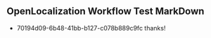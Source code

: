 ## OpenLocalization Workflow Test MarkDown
* 70194d09-6b48-41bb-b127-c078b889c9fc thanks!

<!--HONumber=Jul16_HO2-->


